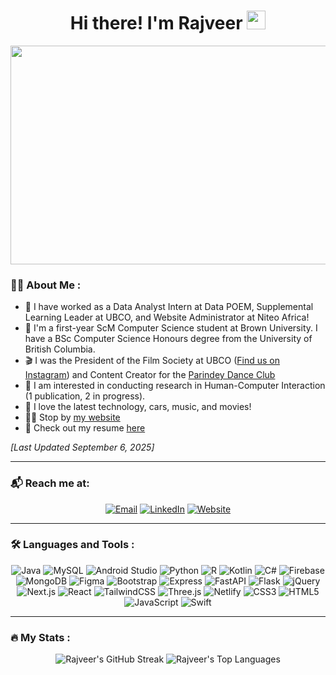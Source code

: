 <h1 align = "center">
  Hi there! I'm Rajveer
  <img src="https://media.giphy.com/media/hvRJCLFzcasrR4ia7z/giphy.gif" width="30px"/>
</h1>

<div align="center">
  <img src="https://user-images.githubusercontent.com/74038190/225813708-98b745f2-7d22-48cf-9150-083f1b00d6c9.gif" width = "600px" height = "350px"/>
</div>

### :man_technologist: About Me :
- 💼 I have worked as a Data Analyst Intern at Data POEM, Supplemental Learning Leader at UBCO, and Website Administrator at Niteo Africa!
- 🏫 I'm a first-year ScM Computer Science student at Brown University. I have a BSc Computer Science Honours degree from the University of British Columbia.
- 🎬 I was the President of the Film Society at UBCO ([Find us on Instagram](https://www.instagram.com/suo.filmsociety)) and Content Creator for the [Parindey Dance Club](https://www.instagram.com/parindeydancesuo)
- 🔬 I am interested in conducting  research in Human-Computer Interaction (1 publication, 2 in progress).
- 👀 I love the latest technology, cars, music, and movies!
- 🧑‍💻 Stop by [my website](https://rajveersodhi.com)
- 📄 Check out my resume [here](https://github.com/RajveerSodhi/RajveerSodhi/blob/main/Resume.pdf)

_[Last Updated September 6, 2025]_

---

### :mailbox_with_mail: Reach me at:

<div align = "center">
  <a href="mailto:rajveersodhi03@gmail.com"><img src="https://img.shields.io/badge/Email-D14836?style=for-the-badge&logo=gmail&logoColor=white" alt="Email"/></a>
  <a href="www.linkedin.com/in/rajveersodhi"><img src="https://img.shields.io/badge/LinkedIn-0077B5?style=for-the-badge&logo=linkedin&logoColor=white" alt="LinkedIn"/></a>
  <a href="https://rajveersodhi.com"><img src="https://img.shields.io/badge/Website-DC2743?style=for-the-badge&logo=google-chrome&logoColor=white" alt="Website"/></a>
</div>

---

### :hammer_and_wrench: Languages and Tools :

<div  align="center">
  <img src="https://img.shields.io/badge/JAVA-007396.svg?&style=for-the-badge&logo=java&logoColor=white" title="Java" alt="Java"/>
  <img src="https://img.shields.io/badge/mysql-4479A1.svg?style=for-the-badge&logo=mysql&logoColor=white" title="MySQL"  alt="MySQL"/>
  <img src="https://img.shields.io/badge/android%20studio-346ac1?style=for-the-badge&logo=android%20studio&logoColor=white" title="Android Studio" alt="Android Studio"/>
  <img src="https://img.shields.io/badge/PYTHON-3776AB.svg?&style=for-the-badge&logo=python&logoColor=white" title="Python" alt="Python"/>
  <img src="https://img.shields.io/badge/R-276DC3.svg?&style=for-the-badge&logo=r&logoColor=white" title="R" alt="R"/>
  <img src="https://img.shields.io/badge/kotlin-%237F52FF.svg?style=for-the-badge&logo=kotlin&logoColor=white" title="Kotlin" alt="Kotlin"/>
  <img src="https://img.shields.io/badge/c%23-%23239120.svg?style=for-the-badge&logo=csharp&logoColor=white" title="C#" alt="C#"/>
  <img src="https://img.shields.io/badge/firebase-a08021?style=for-the-badge&logo=firebase&logoColor=ffcd34" title="Firebase" alt="Firebase"/>
  <img src="https://img.shields.io/badge/MongoDB-%234ea94b.svg?style=for-the-badge&logo=mongodb&logoColor=white" title="MongoDB" alt="MongoDB"/>
  <img src="https://img.shields.io/badge/figma-%23F24E1E.svg?style=for-the-badge&logo=figma&logoColor=white" title="Figma" alt="Figma"/>
  <img src="https://img.shields.io/badge/bootstrap-%238511FA.svg?style=for-the-badge&logo=bootstrap&logoColor=white" title="Bootstrap" alt="Bootstrap"/>
  <img src="https://img.shields.io/badge/express.js-%23404d59.svg?style=for-the-badge&logo=express&logoColor=%2361DAFB" title="Express" alt="Express"/>
  <img src="https://img.shields.io/badge/FastAPI-005571?style=for-the-badge&logo=fastapi" title="FastAPI" alt="FastAPI"/>
  <img src="https://img.shields.io/badge/flask-%23000.svg?style=for-the-badge&logo=flask&logoColor=white" title="Flask" alt="Flask"/>
  <img src="https://img.shields.io/badge/jquery-%230769AD.svg?style=for-the-badge&logo=jquery&logoColor=white" title="jQuery" alt="jQuery"/>
  <img src="https://img.shields.io/badge/Next-black?style=for-the-badge&logo=next.js&logoColor=white" title="Next.js" alt="Next.js"/>
  <img src="https://img.shields.io/badge/react-%2320232a.svg?style=for-the-badge&logo=react&logoColor=%2361DAFB" title="React" alt="React"/>
  <img src="https://img.shields.io/badge/tailwindcss-%2338B2AC.svg?style=for-the-badge&logo=tailwind-css&logoColor=white" title="TailwindCSS" alt="TailwindCSS"/>
  <img src="https://img.shields.io/badge/threejs-black?style=for-the-badge&logo=three.js&logoColor=white" title="Three.js" alt="Three.js"/>
  <img src="https://img.shields.io/badge/netlify-%23000000.svg?style=for-the-badge&logo=netlify&logoColor=#00C7B7" title="Netlify" alt="Netlify"/>
  <img src="https://img.shields.io/badge/css3-%231572B6.svg?style=for-the-badge&logo=css3&logoColor=white" title="CSS3" alt="CSS3"/>
  <img src="https://img.shields.io/badge/html5-%23E34F26.svg?style=for-the-badge&logo=html5&logoColor=white" title="HTML5" alt="HTML5"/>
  <img src="https://img.shields.io/badge/javascript-%23323330.svg?style=for-the-badge&logo=javascript&logoColor=%23F7DF1E" title="JavaScript" alt="JavaScript"/>
  <img src="https://img.shields.io/badge/swift-F54A2A?style=for-the-badge&logo=swift&logoColor=white" title="Swift" alt="Swift"/>
</div>

---

### :fire: My Stats :

<div align="center">
  <img src = "http://github-readme-streak-stats.herokuapp.com?user=rajveersodhi&theme=dark&background=000000" alt = "Rajveer's GitHub Streak">
  <img alt = "Rajveer's Top Languages" src = "https://github-readme-stats.vercel.app/api/top-langs/?username=rajveersodhi&layout=compact&theme=vision-friendly-dark">
</div>
